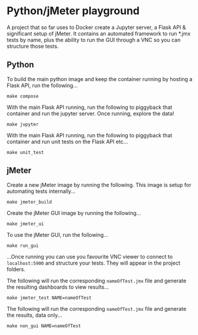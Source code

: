 # Python/jMeter playground

A project that so far uses to Docker create a Jupyter server, a Flask API & significant setup of jMeter. It contains an automated framework to run *.jmx tests by name, plus the ability to run the GUI through a VNC so you can structure those tests.

## Python

To build the main python image and keep the container running by hosting a Flask API, run the following...
```
make compose
```
With the main Flask API running, run the following to piggyback that container and run the jupyter server. Once running, explore the data!
```
make jupyter
```

With the main Flask API running, run the following to piggyback that container and run unit tests on the Flask API etc...
```
make unit_test
```

## jMeter

Create a new jMeter image by running the following. This image is setup for automating tests internally...
```
make jmeter_build
```
Create the jMeter GUI image by running the following...
```
make jmeter_ui
```
To use the jMeter GUI, run the following...
```
make run_gui
```
...Once running you can use you favourite VNC viewer to connect to `localhost:5900` and structure your tests. They will appear in the project folders.

The following will run the corresponding `nameOfTest.jmx` file and generate the resulting dashboards to view results...
```
make jmeter_test NAME=nameOfTest
```

The following will run the corresponding `nameOfTest.jmx` file and generate the results, data only...
```
make non_gui NAME=nameOfTest
```